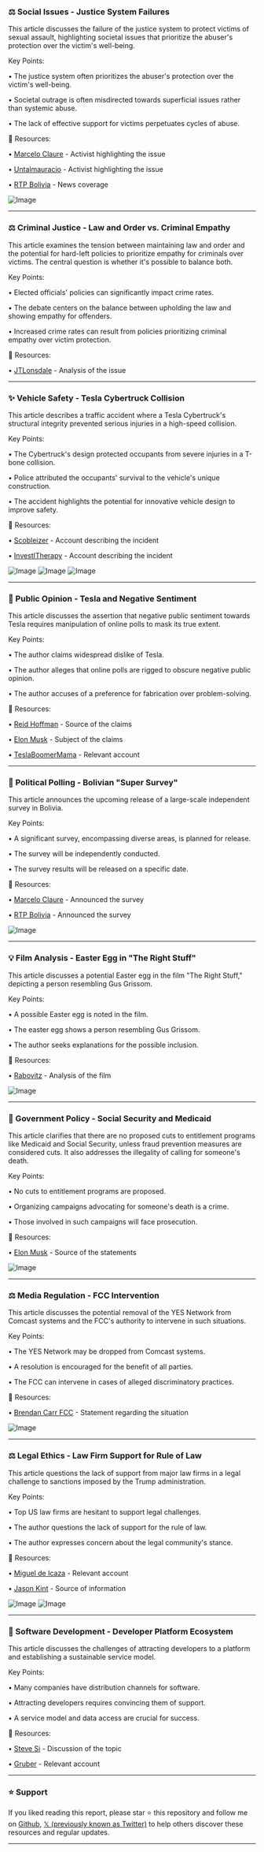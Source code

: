 ### ⚖️ Social Issues - Justice System Failures

This article discusses the failure of the justice system to protect victims of sexual assault, highlighting societal issues that prioritize the abuser's protection over the victim's well-being.

Key Points:

• The justice system often prioritizes the abuser's protection over the victim's well-being.


• Societal outrage is often misdirected towards superficial issues rather than systemic abuse.


• The lack of effective support for victims perpetuates cycles of abuse.


🔗 Resources:

• [Marcelo Claure](https://x.com/marceloclaure) -  Activist highlighting the issue


• [Untalmauracio](https://x.com/Untalmauracio) - Activist highlighting the issue


• [RTP Bolivia](https://x.com/rtp_bolivia/status/1906160760956366893/photo/1) - News coverage


![Image](https://pbs.twimg.com/media/GnQKqcMW4AAEGg7?format=jpg&name=small)


---

### ⚖️ Criminal Justice - Law and Order vs. Criminal Empathy

This article examines the tension between maintaining law and order and the potential for hard-left policies to prioritize empathy for criminals over victims.  The central question is whether it's possible to balance both.

Key Points:

•  Elected officials' policies can significantly impact crime rates.


•  The debate centers on the balance between upholding the law and showing empathy for offenders.


•  Increased crime rates can result from policies prioritizing criminal empathy over victim protection.


🔗 Resources:

• [JTLonsdale](https://x.com/JTLonsdale/status/1906449859034423717) -  Analysis of the issue


---

### ✨ Vehicle Safety - Tesla Cybertruck Collision

This article describes a traffic accident where a Tesla Cybertruck's structural integrity prevented serious injuries in a high-speed collision.

Key Points:

• The Cybertruck's design protected occupants from severe injuries in a T-bone collision.


• Police attributed the occupants' survival to the vehicle's unique construction.


• The accident highlights the potential for innovative vehicle design to improve safety.



🔗 Resources:

• [Scobleizer](https://x.com/Scobleizer) - Account describing the incident


• [InvestITherapy](https://x.com/InvestITherapy/status/1906484002804105233) - Account describing the incident


![Image](https://pbs.twimg.com/media/GnUw8PcbIAAhLFC?format=jpg&name=small)
![Image](https://pbs.twimg.com/media/GnUw8PdbYAExATT?format=jpg&name=360x360)
![Image](https://pbs.twimg.com/media/GnUw8PdbMAApf_R?format=jpg&name=360x360)


---

### 🤖 Public Opinion - Tesla and Negative Sentiment

This article discusses the assertion that negative public sentiment towards Tesla requires manipulation of online polls to mask its true extent.

Key Points:

•  The author claims widespread dislike of Tesla.


•  The author alleges that online polls are rigged to obscure negative public opinion.


•  The author accuses of a preference for fabrication over problem-solving.


🔗 Resources:

• [Reid Hoffman](https://x.com/reidhoffman/status/1906477071569711172) -  Source of the claims


• [Elon Musk](https://x.com/elonmusk) - Subject of the claims


• [TeslaBoomerMama](https://x.com/TeslaBoomerMama) - Relevant account


---

### 🚀 Political Polling - Bolivian "Super Survey"

This article announces the upcoming release of a large-scale independent survey in Bolivia.

Key Points:

•  A significant survey, encompassing diverse areas, is planned for release.


•  The survey will be independently conducted.


•  The survey results will be released on a specific date.


🔗 Resources:

• [Marcelo Claure](https://x.com/marceloclaure) -  Announced the survey


• [RTP Bolivia](https://x.com/rtp_bolivia/status/1905378685001101510) -  Announced the survey


![Image](https://pbs.twimg.com/media/GnFDb9FWsAItnQG?format=jpg&name=small)



---

### 💡 Film Analysis - Easter Egg in "The Right Stuff"

This article discusses a potential Easter egg in the film "The Right Stuff," depicting a person resembling Gus Grissom.

Key Points:

•  A possible Easter egg is noted in the film.


•  The easter egg shows a person resembling Gus Grissom.


•  The author seeks explanations for the possible inclusion.


🔗 Resources:

• [Rabovitz](https://x.com/rabovitz/status/1906473790332141670) -  Analysis of the film


![Image](https://pbs.twimg.com/media/GnUnziEXEAAB2Ff?format=jpg&name=small)



---

### 🤖 Government Policy - Social Security and Medicaid

This article clarifies that there are no proposed cuts to entitlement programs like Medicaid and Social Security, unless fraud prevention measures are considered cuts. It also addresses the illegality of calling for someone's death.


Key Points:

• No cuts to entitlement programs are proposed.


•  Organizing campaigns advocating for someone's death is a crime.


•  Those involved in such campaigns will face prosecution.



🔗 Resources:

• [Elon Musk](https://x.com/elonmusk/status/1906435132182962519) - Source of the statements


![Image](https://pbs.twimg.com/amplify_video_thumb/1906033983193796608/img/oIhIiCiNP2mGcKBs.jpg)


---

### ⚖️ Media Regulation - FCC Intervention

This article discusses the potential removal of the YES Network from Comcast systems and the FCC's authority to intervene in such situations.

Key Points:

•  The YES Network may be dropped from Comcast systems.


•  A resolution is encouraged for the benefit of all parties.


•  The FCC can intervene in cases of alleged discriminatory practices.


🔗 Resources:

• [Brendan Carr FCC](https://x.com/BrendanCarrFCC/status/1906434919363920205) -  Statement regarding the situation


![Image](https://pbs.twimg.com/media/GnUEdDUWQAAURpR?format=jpg&name=small)


---

### ⚖️ Legal Ethics - Law Firm Support for Rule of Law

This article questions the lack of support from major law firms in a legal challenge to sanctions imposed by the Trump administration.

Key Points:

•  Top US law firms are hesitant to support legal challenges.


•  The author questions the lack of support for the rule of law.


•  The author expresses concern about the legal community's stance.


🔗 Resources:

• [Miguel de Icaza](https://x.com/migueldeicaza) -  Relevant account


• [Jason Kint](https://x.com/jason_kint/status/1906385839891861601) -  Source of information


![Image](https://pbs.twimg.com/media/GnTX0SPXQAAwwjz?format=jpg&name=small)
![Image](https://pbs.twimg.com/media/GnTX0SBXkAEQ7N8?format=jpg&name=small)



---

### 🤖 Software Development - Developer Platform Ecosystem

This article discusses the challenges of attracting developers to a platform and establishing a sustainable service model.

Key Points:

•  Many companies have distribution channels for software.


•  Attracting developers requires convincing them of support.


•  A service model and data access are crucial for success.


🔗 Resources:

• [Steve Si](https://x.com/stevesi/status/1906386505536590096) -  Discussion of the topic


• [Gruber](https://x.com/gruber) - Relevant account


---

### ⭐️ Support

If you liked reading this report, please star ⭐️ this repository and follow me on [Github](https://github.com/Drix10), [𝕏 (previously known as Twitter)](https://x.com/DRIX_10_) to help others discover these resources and regular updates.

---